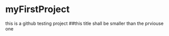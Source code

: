 # myFirstProject
this is a github testing project
##this title shall be smaller than the prviouse one
